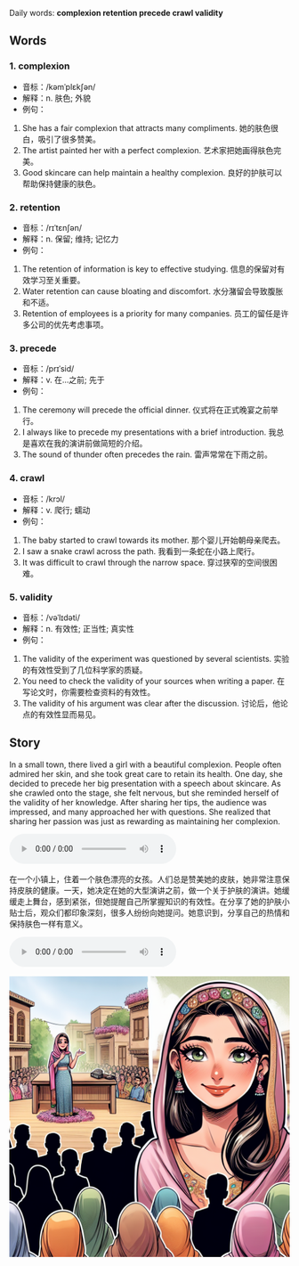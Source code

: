 Daily words: **complexion retention precede crawl validity**

## Words
### 1. complexion
- 音标：/kəmˈplɛkʃən/ <span style="cursor: pointer;" onclick="document.getElementById('audio-player-1').play()"><i class="fas fa-volume-up"></i></span>
<audio id="audio-player-1" src="audios/words/complexion.mp3" style="display:none;"></audio>
- 解释：n. 肤色; 外貌
- 例句：
1. She has a fair complexion that attracts many compliments.
她的肤色很白，吸引了很多赞美。
2. The artist painted her with a perfect complexion.
艺术家把她画得肤色完美。
3. Good skincare can help maintain a healthy complexion.
良好的护肤可以帮助保持健康的肤色。

### 2. retention
- 音标：/rɪˈtɛnʃən/ <span style="cursor: pointer;" onclick="document.getElementById('audio-player-2').play()"><i class="fas fa-volume-up"></i></span>
<audio id="audio-player-2" src="audios/words/retention.mp3" style="display:none;"></audio>
- 解释：n. 保留; 维持; 记忆力
- 例句：
1. The retention of information is key to effective studying.
信息的保留对有效学习至关重要。
2. Water retention can cause bloating and discomfort.
水分潴留会导致腹胀和不适。
3. Retention of employees is a priority for many companies.
员工的留任是许多公司的优先考虑事项。

### 3. precede
- 音标：/prɪˈsid/ <span style="cursor: pointer;" onclick="document.getElementById('audio-player-3').play()"><i class="fas fa-volume-up"></i></span>
<audio id="audio-player-3" src="audios/words/precede.mp3" style="display:none;"></audio>
- 解释：v. 在...之前; 先于
- 例句：
1. The ceremony will precede the official dinner.
仪式将在正式晚宴之前举行。
2. I always like to precede my presentations with a brief introduction.
我总是喜欢在我的演讲前做简短的介绍。
3. The sound of thunder often precedes the rain.
雷声常常在下雨之前。

### 4. crawl
- 音标：/krɔl/ <span style="cursor: pointer;" onclick="document.getElementById('audio-player-4').play()"><i class="fas fa-volume-up"></i></span>
<audio id="audio-player-4" src="audios/words/crawl.mp3" style="display:none;"></audio>
- 解释：v. 爬行; 蠕动
- 例句：
1. The baby started to crawl towards its mother.
那个婴儿开始朝母亲爬去。
2. I saw a snake crawl across the path.
我看到一条蛇在小路上爬行。
3. It was difficult to crawl through the narrow space.
穿过狭窄的空间很困难。

### 5. validity
- 音标：/vəˈlɪdəti/ <span style="cursor: pointer;" onclick="document.getElementById('audio-player-5').play()"><i class="fas fa-volume-up"></i></span>
<audio id="audio-player-5" src="audios/words/validity.mp3" style="display:none;"></audio>
- 解释：n. 有效性; 正当性; 真实性
- 例句：
1. The validity of the experiment was questioned by several scientists.
实验的有效性受到了几位科学家的质疑。
2. You need to check the validity of your sources when writing a paper.
在写论文时，你需要检查资料的有效性。
3. The validity of his argument was clear after the discussion.
讨论后，他论点的有效性显而易见。

## Story
In a small town, there lived a girl with a beautiful complexion. People often admired her skin, and she took great care to retain its health. One day, she decided to precede her big presentation with a speech about skincare. As she crawled onto the stage, she felt nervous, but she reminded herself of the validity of her knowledge. After sharing her tips, the audience was impressed, and many approached her with questions. She realized that sharing her passion was just as rewarding as maintaining her complexion.

<audio controls>
  <source src="https://files.dwong.top/story/2024-08-03-english.mp3" type="audio/mpeg">
  你的浏览器不支持音频元素。
</audio>
  

在一个小镇上，住着一个肤色漂亮的女孩。人们总是赞美她的皮肤，她非常注意保持皮肤的健康。一天，她决定在她的大型演讲之前，做一个关于护肤的演讲。她缓缓走上舞台，感到紧张，但她提醒自己所掌握知识的有效性。在分享了她的护肤小贴士后，观众们都印象深刻，很多人纷纷向她提问。她意识到，分享自己的热情和保持肤色一样有意义。

<audio controls>
  <source src="https://files.dwong.top/story/2024-08-03-chinese.mp3" type="audio/mpeg">
  你的浏览器不支持音频元素。
</audio>
  

![story](./images/2024-08-03.png)

